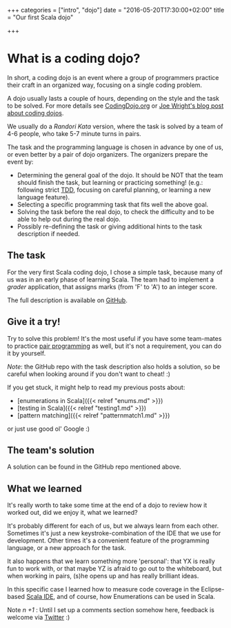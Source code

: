 +++
categories = ["intro", "dojo"]
date = "2016-05-20T17:30:00+02:00"
title = "Our first Scala dojo"

+++

# What is a coding dojo?

In short, a coding dojo is an event where a group of programmers practice their craft in an organized way, focusing on a single coding problem.

A dojo usually lasts a couple of hours, depending on the style and the task to be solved.
For more details see [CodingDojo.org](http://codingdojo.org/cgi-bin/index.pl?WhatIsCodingDojo) or
[Joe Wright's blog post about coding dojos](http://code.joejag.com/2009/the-coding-dojo.html).

We usually do a _Randori Kata_ version, where the task is solved by a team of 4-6 people, who take 5-7 minute turns in pairs.

The task and the programming language is chosen in advance by one of us, or even better by a pair of dojo organizers. 
The organizers prepare the event by:

- Determining the general goal of the dojo. It should be NOT that the team should finish the task, but learning or practicing something!
(e.g.: following strict [TDD](https://en.wikipedia.org/wiki/Test-driven_development), 
focusing on careful planning, or learning a new language feature).
- Selecting a specific programming task that fits well the above goal.
- Solving the task before the real dojo, to check the difficulty and to be able to help out during the real dojo.
- Possibly re-defining the task or giving additional hints to the task description if needed.
<!--, somewhat tailored to the skills of the team mebers
who signed up for the dojo.-->
 

## The task

For the very first Scala coding dojo, I chose a simple task, because many of us was in an early phase of learning Scala.
The team had to implement a _grader_ application, that assigns marks (from 'F' to 'A') to an integer score.

The full description is available on [GitHub](https://github.com/ador/scala-examples/tree/master/01_grader_app).


## Give it a try!

Try to solve this problem! It's the most useful if you have some team-mates to practice [pair programming](https://en.wikipedia.org/wiki/Pair_programming)
as well, but it's not a requirement, you can do it by yourself.

_Note_: the GitHub repo with the task description also holds a solution, so be careful when looking around if you don't want to cheat! :)

If you get stuck, it might help to read my
previous posts about:

- [enumerations in Scala]({{< relref "enums.md" >}})
- [testing in Scala]({{< relref "testing1.md" >}})
- [pattern matching]({{< relref "patternmatch1.md" >}})

or just use good ol' Google :) 

## The team's solution

A solution can be found in the GitHub repo mentioned above. 

## What we learned
It's really worth to take some time at the end of a dojo to review
how it worked out, did we enjoy it, what we learned?

It's probably different for each of us, but we always learn from each other.
Sometimes it's just a new keystroke-combination of the
IDE that we use for development. Other times it's a convenient feature of the programming language,
or a new approach for the task.

It also happens that we learn something more 'personal': that YX is really fun to work with, or that 
maybe YZ is afraid to go out to the whiteboard, but when working in pairs, (s)he opens up and has really brilliant ideas.

In this specific case I learned how to measure code coverage in the Eclipse-based [Scala IDE](http://scala-ide.org/), and of course, how Enumerations
can be used in Scala.

Note _n +1_ : Until I set up a comments section somehow here, feedback is welcome via [Twitter](https://twitter.com/adorster) :)


